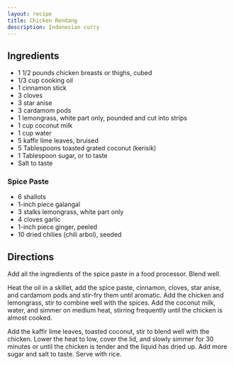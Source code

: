 ```yaml
---
layout: recipe
title: Chicken Rendang
description: Indonesian curry
---
```


## Ingredients

* 1 1/2 pounds chicken breasts or thighs, cubed
* 1/3 cup cooking oil
* 1 cinnamon stick
* 3 cloves
* 3 star anise
* 3 cardamom pods
* 1 lemongrass, white part only, pounded and cut into strips
* 1 cup coconut milk
* 1 cup water
* 5 kaffir lime leaves, bruised
* 5 Tablespoons toasted grated coconut (kerisik)
* 1 Tablespoon sugar, or to taste
* Salt to taste

### Spice Paste

* 6 shallots
* 1-inch piece galangal
* 3 stalks lemongrass, white part only
* 4 cloves garlic
* 1-inch piece ginger, peeled
* 10 dried chilies (chili arbol), seeded

## Directions

Add all the ingredients of the spice paste in a food processor. Blend
well.

Heat the oil in a skillet, add the spice paste, cinnamon, cloves, star
anise, and cardamom pods and stir-fry them until aromatic. Add the
chicken and lemongrass, stir to combine well with the spices. Add the
coconut milk, water, and simmer on medium heat, stirring frequently
until the chicken is almost cooked.

Add the kaffir lime leaves, toasted coconut, stir to blend well with the
chicken. Lower the heat to low, cover the lid, and slowly simmer for 30
minutes or until the chicken is tender and the liquid has dried up. Add
more sugar and salt to taste. Serve with rice.
